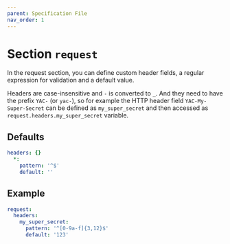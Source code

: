 ```yaml
---
parent: Specification File
nav_order: 1
---
```


# Section `request`

In the request section, you can define custom header fields, a regular
expression for validation and a default value.

Headers are case-insensitive and `-` is converted to `_`. And they need to have
the prefix `YAC-` (or `yac-`), so for example the HTTP header field
`YAC-My-Super-Secret` can be defined as `my_super_secret` and then accessed as
`request.headers.my_super_secret` variable.

## Defaults

```yaml
headers: {}
  *:
    pattern: '^$'
    default: ''
```

## Example

```yaml
request:
  headers:
    my_super_secret:
      pattern: '^[0-9a-f]{3,12}$'
      default: '123'
```
